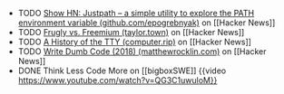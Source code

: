 - TODO [Show HN: Justpath – a simple utility to explore the PATH environment variable (github.com/epogrebnyak)](https://news.ycombinator.com/item?id=39493363) on [[Hacker News]]
- TODO [Frugly vs. Freemium (taylor.town)](https://news.ycombinator.com/item?id=39492618) on [[Hacker News]]
- TODO [A History of the TTY (computer.rip)](https://news.ycombinator.com/item?id=39506929) on [[Hacker News]]
- TODO [Write Dumb Code (2018) (matthewrocklin.com)](https://news.ycombinator.com/item?id=39503777) on [[Hacker News]]
- DONE Think Less Code More on [[bigboxSWE]]
  {{video https://www.youtube.com/watch?v=QG3C1uwuloM}}
